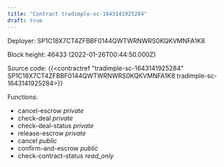 ```yaml
---
title: "Contract tradimple-sc-1643141925284"
draft: true
---
```

Deployer: SP1C18X7CT4ZFBBF0144QWTWRNWRS0KQKVMNFA1K8


 



Block height: 46433 (2022-01-26T00:44:50.000Z)

Source code: {{<contractref "tradimple-sc-1643141925284" SP1C18X7CT4ZFBBF0144QWTWRNWRS0KQKVMNFA1K8 tradimple-sc-1643141925284>}}

Functions:

* cancel-escrow _private_
* check-deal _private_
* check-deal-status _private_
* release-escrow _private_
* cancel _public_
* confirm-and-escrow _public_
* check-contract-status _read_only_
